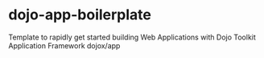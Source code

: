 dojo-app-boilerplate
====================

Template to rapidly get started building Web Applications with Dojo Toolkit Application Framework dojox/app
